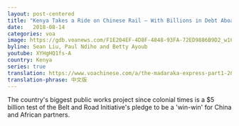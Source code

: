 ```yaml
---
layout: post-centered
title: "Kenya Takes a Ride on Chinese Rail — With Billions in Debt Aboard"
date:   2018-08-14
categories: voa
image: https://gdb.voanews.com/F1E204EF-4D8F-4848-93FA-72ED9886B9D2_w1023.jpg
byline: Sean Liu, Paul Ndiho and Betty Ayoub 
youtube: XYHgHQ1fs-A
country: Kenya
series: true
translation: https://www.voachinese.com/a/the-madaraka-express-part1-20180817/4533537.html
translation-phrase: 中文版
---
```


The country's biggest public works project since colonial times is a $5 billion test of the Belt and Road Initiative's pledge to be a 'win-win' for China and African partners.